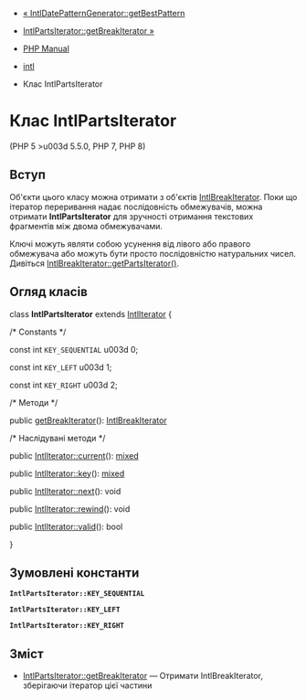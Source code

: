 - [« IntlDatePatternGenerator::getBestPattern](intldatepatterngenerator.getbestpattern.md)
- [IntlPartsIterator::getBreakIterator »](intlpartsiterator.getbreakiterator.md)

- [PHP Manual](index.md)
- [intl](book.intl.md)
- Клас IntlPartsIterator

# Клас IntlPartsIterator

(PHP 5 \>u003d 5.5.0, PHP 7, PHP 8)

## Вступ

Об'єкти цього класу можна отримати з об'єктів
[IntlBreakIterator](class.intlbreakiterator.md). Поки що ітератор
переривання надає послідовність обмежувачів, можна
отримати **IntlPartsIterator** для зручності отримання текстових
фрагментів між двома обмежувачами.

Ключі можуть являти собою усунення від лівого або правого
обмежувача або можуть бути просто послідовністю натуральних
чисел. Дивіться
[IntlBreakIterator::getPartsIterator()](intlbreakiterator.getpartsiterator.md).

## Огляд класів

class **IntlPartsIterator** extends
[IntlIterator](class.intliterator.md) {

/\* Constants \*/

const int `KEY_SEQUENTIAL` u003d 0;

const int `KEY_LEFT` u003d 1;

const int `KEY_RIGHT` u003d 2;

/\* Методи \*/

public [getBreakIterator](intlpartsiterator.getbreakiterator.md)():
[IntlBreakIterator](class.intlbreakiterator.md)

/\* Наслідувані методи \*/

public [IntlIterator::current](intliterator.current.md)():
[mixed](language.types.declarations.md#language.types.declarations.mixed)

public [IntlIterator::key](intliterator.key.md)():
[mixed](language.types.declarations.md#language.types.declarations.mixed)

public [IntlIterator::next](intliterator.next.md)(): void

public [IntlIterator::rewind](intliterator.rewind.md)(): void

public [IntlIterator::valid](intliterator.valid.md)(): bool

}

## Зумовлені константи

**`IntlPartsIterator::KEY_SEQUENTIAL`**

**`IntlPartsIterator::KEY_LEFT`**

**`IntlPartsIterator::KEY_RIGHT`**

## Зміст

- [IntlPartsIterator::getBreakIterator](intlpartsiterator.getbreakiterator.md)
— Отримати IntlBreakIterator, зберігаючи ітератор цієї частини
